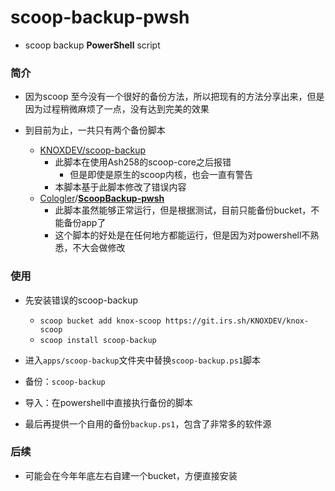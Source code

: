# scoop-backup-pwsh
* scoop backup **PowerShell** script

### 简介

* 因为scoop 至今没有一个很好的备份方法，所以把现有的方法分享出来，但是因为过程稍微麻烦了一点，没有达到完美的效果

* 到目前为止，一共只有两个备份脚本
  * [KNOXDEV/scoop-backup](https://git.irs.sh/KNOXDEV/scoop-backup)
    * 此脚本在使用Ash258的scoop-core之后报错
      * 但是即使是原生的scoop内核，也会一直有警告
    * 本脚本基于此脚本修改了错误内容
  * [Cologler](https://github.com/Cologler)/**[ScoopBackup-pwsh](https://github.com/Cologler/ScoopBackup-pwsh)**
    * 此脚本虽然能够正常运行，但是根据测试，目前只能备份bucket，不能备份app了
    * 这个脚本的好处是在任何地方都能运行，但是因为对powershell不熟悉，不大会做修改

### 使用

* 先安装错误的scoop-backup
  * `scoop bucket add knox-scoop https://git.irs.sh/KNOXDEV/knox-scoop`
  * `scoop install scoop-backup`
* 进入`apps/scoop-backup`文件夹中替换`scoop-backup.ps1`脚本
* 备份：`scoop-backup`
* 导入：在powershell中直接执行备份的脚本

* 最后再提供一个自用的备份`backup.ps1`，包含了非常多的软件源

### 后续

- 可能会在今年年底左右自建一个bucket，方便直接安装

